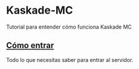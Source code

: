 # Kaskade-MC
Tutorial para entender cómo funciona Kaskade MC

## [Cómo entrar](https://github.com/FMX372/Kaskade-MC/blob/main/Como-entrar.md)
Todo lo que necesitas saber para entrar al servidor.
